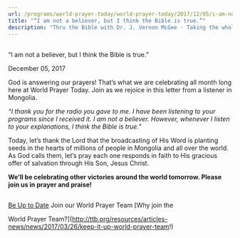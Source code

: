 ```yaml
---
url: /programs/world-prayer-today/world-prayer-today/2017/12/05/i-am-not-a-believer-but-i-think-the-bible-is-true-
title: "“I am not a believer, but I think the Bible is true.”"
description: "Thru the Bible with Dr. J. Vernon McGee - Taking the whole Word to the whole world"
---
```







## 
 “I am not a believer, but I think the Bible is true.”


December 05, 2017




God is answering our prayers! That’s what we are celebrating all month long here at World Prayer Today. Join as we rejoice in this letter from a listener in Mongolia.


*“I thank you for the radio you gave to me. I have been listening to your programs since I received it. I am not a believer. However, whenever I listen to your explanations, I think the Bible is true.”*


Today, let’s thank the Lord that the broadcasting of His Word is planting seeds in the hearts of millions of people in Mongolia and all over the world. As God calls them, let’s pray each one responds in faith to His gracious offer of salvation through His Son, Jesus Christ.


**We’ll be celebrating other victories around the world tomorrow. Please join us in prayer and praise!**







## 




[Be Up to Date](http://feeds.feedburner.com/WorldPrayerToday "World Prayer Today RSS Feed")
Join our World Prayer Team
[Why join the  

World Prayer Team?](http://ttb.org/resources/articles-news/news/2017/03/26/keep-it-up-world-prayer-team!)




